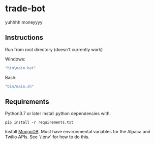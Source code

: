 # trade-bot
yuhhhh moneyyyy

## Instructions
Run from root directory (doesn't currently work)

Windows:
```cmd
"bin\main.bat"
```

Bash:
```bash
"bin/main.sh"
```

## Requirements
Python3.7 or later
Install python dependencies with:
```
pip install -r requirements.txt
```
Install [MongoDB](https://www.mongodb.com/try/download/community?tck=docs_server).
Must have environmental variables for the Alpaca and Twilio APIs. See '/.env' for how to do this.
